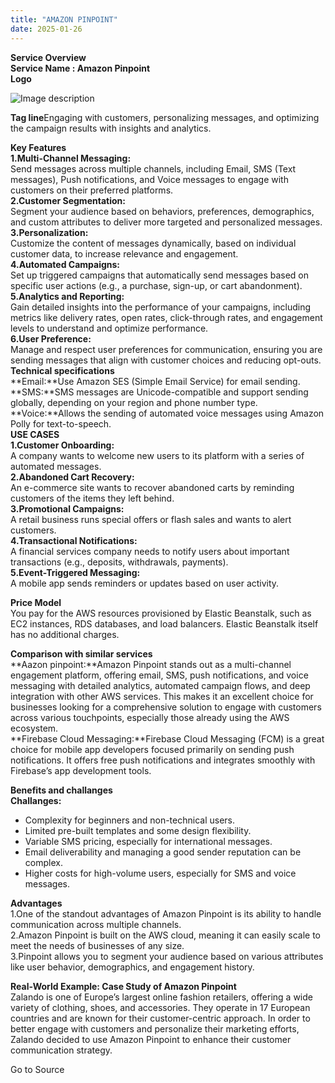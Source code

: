 ```yaml
---
title: "AMAZON PINPOINT"
date: 2025-01-26
---
```


**Service Overview**  
**Service Name : Amazon Pinpoint**  
**Logo**

![Image description](https://media2.dev.to/dynamic/image/width=800%2Cheight=%2Cfit=scale-down%2Cgravity=auto%2Cformat=auto/https%3A%2F%2Fdev-to-uploads.s3.amazonaws.com%2Fuploads%2Farticles%2Frgil0h3d83eehpxli4ff.png)

**Tag line**Engaging with customers, personalizing messages, and optimizing the campaign results with insights and analytics.

**Key Features**  
**1.Multi-Channel Messaging:**  
Send messages across multiple channels, including Email, SMS (Text messages), Push notifications, and Voice messages to engage with customers on their preferred platforms.  
**2.Customer Segmentation:**  
Segment your audience based on behaviors, preferences, demographics, and custom attributes to deliver more targeted and personalized messages.  
**3.Personalization:**  
Customize the content of messages dynamically, based on individual customer data, to increase relevance and engagement.  
**4.Automated Campaigns:**  
Set up triggered campaigns that automatically send messages based on specific user actions (e.g., a purchase, sign-up, or cart abandonment).  
**5.Analytics and Reporting:**  
Gain detailed insights into the performance of your campaigns, including metrics like delivery rates, open rates, click-through rates, and engagement levels to understand and optimize performance.  
**6.User Preference:**  
Manage and respect user preferences for communication, ensuring you are sending messages that align with customer choices and reducing opt-outs.  
**Technical specifications**  
**Email:**Use Amazon SES (Simple Email Service) for email sending.  
**SMS:**SMS messages are Unicode-compatible and support sending globally, depending on your region and phone number type.  
**Voice:**Allows the sending of automated voice messages using Amazon Polly for text-to-speech.  
**USE CASES**  
**1.Customer Onboarding:**  
A company wants to welcome new users to its platform with a series of automated messages.  
**2.Abandoned Cart Recovery:**  
An e-commerce site wants to recover abandoned carts by reminding customers of the items they left behind.  
**3.Promotional Campaigns:**  
A retail business runs special offers or flash sales and wants to alert customers.  
**4.Transactional Notifications:**  
A financial services company needs to notify users about important transactions (e.g., deposits, withdrawals, payments).  
**5.Event-Triggered Messaging:**  
A mobile app sends reminders or updates based on user activity.

**Price Model**  
You pay for the AWS resources provisioned by Elastic Beanstalk, such as EC2 instances, RDS databases, and load balancers. Elastic Beanstalk itself has no additional charges.

**Comparison with similar services**  
**Aazon pinpoint:**Amazon Pinpoint stands out as a multi-channel engagement platform, offering email, SMS, push notifications, and voice messaging with detailed analytics, automated campaign flows, and deep integration with other AWS services. This makes it an excellent choice for businesses looking for a comprehensive solution to engage with customers across various touchpoints, especially those already using the AWS ecosystem.  
**Firebase Cloud Messaging:**Firebase Cloud Messaging (FCM) is a great choice for mobile app developers focused primarily on sending push notifications. It offers free push notifications and integrates smoothly with Firebase’s app development tools.

**Benefits and challanges**  
**Challanges:**

- Complexity for beginners and non-technical users.
- Limited pre-built templates and some design flexibility.
- Variable SMS pricing, especially for international messages.
- Email deliverability and managing a good sender reputation can be complex.
- Higher costs for high-volume users, especially for SMS and voice messages.

**Advantages**  
1.One of the standout advantages of Amazon Pinpoint is its ability to handle communication across multiple channels.  
2.Amazon Pinpoint is built on the AWS cloud, meaning it can easily scale to meet the needs of businesses of any size.  
3.Pinpoint allows you to segment your audience based on various attributes like user behavior, demographics, and engagement history.

**Real-World Example: Case Study of Amazon Pinpoint**  
Zalando is one of Europe’s largest online fashion retailers, offering a wide variety of clothing, shoes, and accessories. They operate in 17 European countries and are known for their customer-centric approach. In order to better engage with customers and personalize their marketing efforts, Zalando decided to use Amazon Pinpoint to enhance their customer communication strategy.

Go to Source
